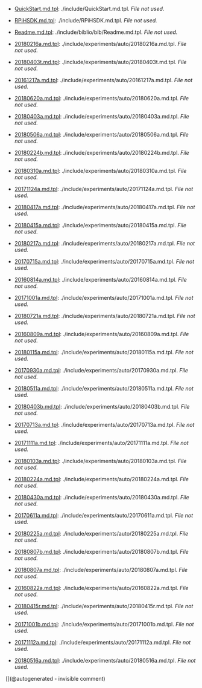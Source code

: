 * [QuickStart.md.tpl](/include/QuickStart.md.tpl): ./include/QuickStart.md.tpl. _File not used._

* [RPiHSDK.md.tpl](/include/RPiHSDK.md.tpl): ./include/RPiHSDK.md.tpl. _File not used._

* [Readme.md.tpl](/include/biblio/bib/Readme.md.tpl): ./include/biblio/bib/Readme.md.tpl. _File not used._

* [20180216a.md.tpl](/include/experiments/auto/20180216a.md.tpl): ./include/experiments/auto/20180216a.md.tpl. _File not used._

* [20180403t.md.tpl](/include/experiments/auto/20180403t.md.tpl): ./include/experiments/auto/20180403t.md.tpl. _File not used._

* [20161217a.md.tpl](/include/experiments/auto/20161217a.md.tpl): ./include/experiments/auto/20161217a.md.tpl. _File not used._

* [20180620a.md.tpl](/include/experiments/auto/20180620a.md.tpl): ./include/experiments/auto/20180620a.md.tpl. _File not used._

* [20180403a.md.tpl](/include/experiments/auto/20180403a.md.tpl): ./include/experiments/auto/20180403a.md.tpl. _File not used._

* [20180506a.md.tpl](/include/experiments/auto/20180506a.md.tpl): ./include/experiments/auto/20180506a.md.tpl. _File not used._

* [20180224b.md.tpl](/include/experiments/auto/20180224b.md.tpl): ./include/experiments/auto/20180224b.md.tpl. _File not used._

* [20180310a.md.tpl](/include/experiments/auto/20180310a.md.tpl): ./include/experiments/auto/20180310a.md.tpl. _File not used._

* [20171124a.md.tpl](/include/experiments/auto/20171124a.md.tpl): ./include/experiments/auto/20171124a.md.tpl. _File not used._

* [20180417a.md.tpl](/include/experiments/auto/20180417a.md.tpl): ./include/experiments/auto/20180417a.md.tpl. _File not used._

* [20180415a.md.tpl](/include/experiments/auto/20180415a.md.tpl): ./include/experiments/auto/20180415a.md.tpl. _File not used._

* [20180217a.md.tpl](/include/experiments/auto/20180217a.md.tpl): ./include/experiments/auto/20180217a.md.tpl. _File not used._

* [20170715a.md.tpl](/include/experiments/auto/20170715a.md.tpl): ./include/experiments/auto/20170715a.md.tpl. _File not used._

* [20160814a.md.tpl](/include/experiments/auto/20160814a.md.tpl): ./include/experiments/auto/20160814a.md.tpl. _File not used._

* [20171001a.md.tpl](/include/experiments/auto/20171001a.md.tpl): ./include/experiments/auto/20171001a.md.tpl. _File not used._

* [20180721a.md.tpl](/include/experiments/auto/20180721a.md.tpl): ./include/experiments/auto/20180721a.md.tpl. _File not used._

* [20160809a.md.tpl](/include/experiments/auto/20160809a.md.tpl): ./include/experiments/auto/20160809a.md.tpl. _File not used._

* [20180115a.md.tpl](/include/experiments/auto/20180115a.md.tpl): ./include/experiments/auto/20180115a.md.tpl. _File not used._

* [20170930a.md.tpl](/include/experiments/auto/20170930a.md.tpl): ./include/experiments/auto/20170930a.md.tpl. _File not used._

* [20180511a.md.tpl](/include/experiments/auto/20180511a.md.tpl): ./include/experiments/auto/20180511a.md.tpl. _File not used._

* [20180403b.md.tpl](/include/experiments/auto/20180403b.md.tpl): ./include/experiments/auto/20180403b.md.tpl. _File not used._

* [20170713a.md.tpl](/include/experiments/auto/20170713a.md.tpl): ./include/experiments/auto/20170713a.md.tpl. _File not used._

* [20171111a.md.tpl](/include/experiments/auto/20171111a.md.tpl): ./include/experiments/auto/20171111a.md.tpl. _File not used._

* [20180103a.md.tpl](/include/experiments/auto/20180103a.md.tpl): ./include/experiments/auto/20180103a.md.tpl. _File not used._

* [20180224a.md.tpl](/include/experiments/auto/20180224a.md.tpl): ./include/experiments/auto/20180224a.md.tpl. _File not used._

* [20180430a.md.tpl](/include/experiments/auto/20180430a.md.tpl): ./include/experiments/auto/20180430a.md.tpl. _File not used._

* [20170611a.md.tpl](/include/experiments/auto/20170611a.md.tpl): ./include/experiments/auto/20170611a.md.tpl. _File not used._

* [20180225a.md.tpl](/include/experiments/auto/20180225a.md.tpl): ./include/experiments/auto/20180225a.md.tpl. _File not used._

* [20180807b.md.tpl](/include/experiments/auto/20180807b.md.tpl): ./include/experiments/auto/20180807b.md.tpl. _File not used._

* [20180807a.md.tpl](/include/experiments/auto/20180807a.md.tpl): ./include/experiments/auto/20180807a.md.tpl. _File not used._

* [20160822a.md.tpl](/include/experiments/auto/20160822a.md.tpl): ./include/experiments/auto/20160822a.md.tpl. _File not used._

* [20180415r.md.tpl](/include/experiments/auto/20180415r.md.tpl): ./include/experiments/auto/20180415r.md.tpl. _File not used._

* [20171001b.md.tpl](/include/experiments/auto/20171001b.md.tpl): ./include/experiments/auto/20171001b.md.tpl. _File not used._

* [20171112a.md.tpl](/include/experiments/auto/20171112a.md.tpl): ./include/experiments/auto/20171112a.md.tpl. _File not used._

* [20180516a.md.tpl](/include/experiments/auto/20180516a.md.tpl): ./include/experiments/auto/20180516a.md.tpl. _File not used._



[](@autogenerated - invisible comment)